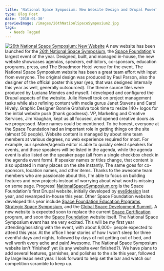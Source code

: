 ```yaml
---
title: 'National Space Symposium: New Website Design and Drupal Power'
type: Blog Post
date: '2010-01-30'
previewImage: /images/26thNationlSpaceSymposium2.jpg
tags:
  - Needs Tagged
---
```

[![26th National Space Symposium: New Website](/images/nss2010.jpg)](http://www.nationalspacesymposium.org) A new website has been launched for the [26th National Space Symposium](http://www.nationalspacesymposium.org), the [Space Foundation](http://www.spacefoundation.org)'s largest event of the year. Designed, built, and managed in-house, the new website showcases agendas, speakers, exhibitors, co-sponsors, education programs, press, and The Broadmoor Hotel venue for the event. The National Space Symposium website has been a great team effort with input from everyone. The original design was produced by Paul Parson, also the designer of the official poster this year (yep, that was designed internally this year as well, generally outsourced). The theme source files were produced by Luciana Mendes and myself. I developed and configured the Drupal aspects of the website. Julie Howell took on project management tasks while also refining content with media gurus Janet Stevens and Carol Hively. Graphic Designer Bonnie Grahalva took time to resize 140+ logos for the initial website push (thank goodness). VP, Marketing and Creative Services, Jim Vaughan, kept us all focused, and opened creative doors as we progressed. More names could be mentioned. To be honest, everyone at the Space Foundation had an important role in getting things on the site (almost 50 people). Website content is managed by about nine team members at various degrees, no web experience required for most. For example, our speaker/agenda editor is able to quickly select speakers for events, and those speakers will be listed in the agenda, while the agenda event is also listed on the speaker page (all from a single checkbox check in the agenda event form). If speaker names or titles change, that content is also updated in many places on the site instantly. The same goes for co-sponsors, location names, and other items. Thanks to the awesome team members who are passionate about this, I'm able to focus on building features and new projects instead of worrying about what word is missing on some page. Progress! [NationalSpaceSymposium.org](http://www.nationalspacesymposium.org) is the Space Foundation's first Drupal website, initially developed by [eye9design](http://eye9design.com/) last year, and revamped in-house this year. Other Space Foundation websites developed this year include [Space Foundation Education Programs](http://www.spacefoundation.org/education), [Strategic Space Symposium](http://www.strategicspacesymposium.org), and the [Global Space Development Summit](http://www.globalspacesummit.org). A new website is expected soon to replace the current [Space Certification](http://www.spaceconnection.org) program, and soon the [Space Foundation](http://www.spacefoundation.org) website itself. The National Space Symposium event has me very excited. This will be my first year attending/assisting with the event, with about 8,000+ people expected to attend this year. At the office I hear stories of how I won't sleep for three eventful days and nights, followed by days of not getting out of bed, and well worth every ache and pain! Awesome. The National Space Symposium website isn't 'finished' yet (is any website ever finished?). We have plans to add several features, garnishes, and polishes to the site this year, followed by large leaps next year. I look forward to help set the bar and watch our competition scramble to keep up.
